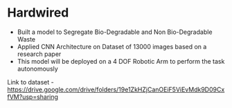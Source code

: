 # Hardwired

- Built a model to Segregate Bio-Degradable and Non Bio-Degradable Waste
- Applied CNN Architecture on Dataset of 13000 images based on a research paper
- This model will be deployed on a 4 DOF Robotic Arm to perform the task autonomously

Link to dataset - https://drive.google.com/drive/folders/19e1ZkHZjCanOEiF5ViEvMdk9D09CxfVM?usp=sharing
